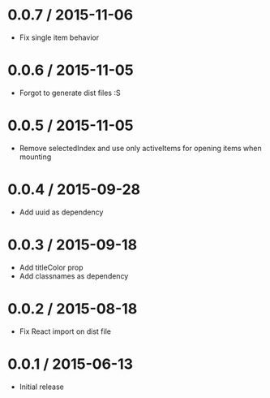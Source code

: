 0.0.7 / 2015-11-06
==================

* Fix single item behavior


0.0.6 / 2015-11-05
==================

* Forgot to generate dist files :S


0.0.5 / 2015-11-05
==================

* Remove selectedIndex and use only activeItems for opening items when mounting


0.0.4 / 2015-09-28
==================

* Add uuid as dependency


0.0.3 / 2015-09-18
==================

* Add titleColor prop
* Add classnames as dependency


0.0.2 / 2015-08-18
==================

* Fix React import on dist file


0.0.1 / 2015-06-13
==================

* Initial release
